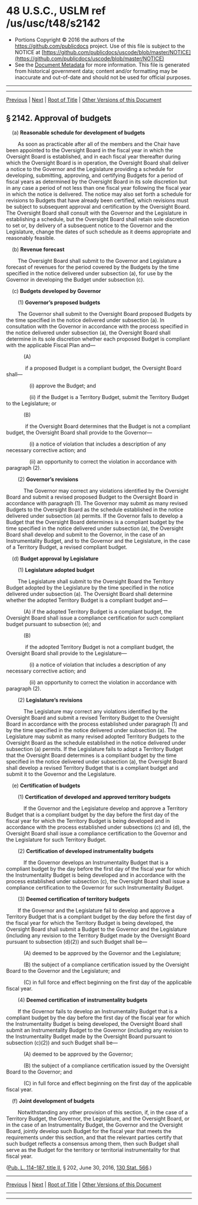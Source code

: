 ---
---

# 48 U.S.C., USLM ref /us/usc/t48/s2142

* Portions Copyright © 2016 the authors of the https://github.com/publicdocs project.
  Use of this file is subject to the NOTICE at [https://github.com/publicdocs/uscode/blob/master/NOTICE](https://github.com/publicdocs/uscode/blob/master/NOTICE)
* See the [Document Metadata](././../../../../..//README.md) for more information.
  This file is generated from historical government data; content and/or formatting may be inaccurate and out-of-date and should not be used for official purposes.

----------
----------

[Previous](./../../../../..//us/usc/t48/ch20/schII/m__us_usc_t48_s2141.md) | [Next](./../../../../..//us/usc/t48/ch20/schII/m__us_usc_t48_s2143.md) | [Root of Title](./../../../../../) | [Other Versions of this Document](https://publicdocs.github.io/go/links?ns=uslm&ref=%2Fus%2Fusc%2Ft48%2Fs2142)

## § 2142. Approval of budgets

    (a) __Reasonable schedule for development of budgets__ 

        As soon as practicable after all of the members and the Chair have been appointed to the Oversight Board in the fiscal year in which the Oversight Board is established, and in each fiscal year thereafter during which the Oversight Board is in operation, the Oversight Board shall deliver a notice to the Governor and the Legislature providing a schedule for developing, submitting, approving, and certifying Budgets for a period of fiscal years as determined by the Oversight Board in its sole discretion but in any case a period of not less than one fiscal year following the fiscal year in which the notice is delivered. The notice may also set forth a schedule for revisions to Budgets that have already been certified, which revisions must be subject to subsequent approval and certification by the Oversight Board. The Oversight Board shall consult with the Governor and the Legislature in establishing a schedule, but the Oversight Board shall retain sole discretion to set or, by delivery of a subsequent notice to the Governor and the Legislature, change the dates of such schedule as it deems appropriate and reasonably feasible.

    (b) __Revenue forecast__ 

        The Oversight Board shall submit to the Governor and Legislature a forecast of revenues for the period covered by the Budgets by the time specified in the notice delivered under subsection (a), for use by the Governor in developing the Budget under subsection (c).

    (c) __Budgets developed by Governor__ 

        (1) __Governor’s proposed budgets__ 

        The Governor shall submit to the Oversight Board proposed Budgets by the time specified in the notice delivered under subsection (a). In consultation with the Governor in accordance with the process specified in the notice delivered under subsection (a), the Oversight Board shall determine in its sole discretion whether each proposed Budget is compliant with the applicable Fiscal Plan and—

            (A)

             if a proposed Budget is a compliant budget, the Oversight Board shall—

                (i) approve the Budget; and

                (ii) if the Budget is a Territory Budget, submit the Territory Budget to the Legislature; or

            (B)

             if the Oversight Board determines that the Budget is not a compliant budget, the Oversight Board shall provide to the Governor—

                (i) a notice of violation that includes a description of any necessary corrective action; and

                (ii) an opportunity to correct the violation in accordance with paragraph (2).

        (2) __Governor’s revisions__ 

            The Governor may correct any violations identified by the Oversight Board and submit a revised proposed Budget to the Oversight Board in accordance with paragraph (1). The Governor may submit as many revised Budgets to the Oversight Board as the schedule established in the notice delivered under subsection (a) permits. If the Governor fails to develop a Budget that the Oversight Board determines is a compliant budget by the time specified in the notice delivered under subsection (a), the Oversight Board shall develop and submit to the Governor, in the case of an Instrumentality Budget, and to the Governor and the Legislature, in the case of a Territory Budget, a revised compliant budget.

    (d) __Budget approval by Legislature__ 

        (1) __Legislature adopted budget__ 

        The Legislature shall submit to the Oversight Board the Territory Budget adopted by the Legislature by the time specified in the notice delivered under subsection (a). The Oversight Board shall determine whether the adopted Territory Budget is a compliant budget and—

            (A) if the adopted Territory Budget is a compliant budget, the Oversight Board shall issue a compliance certification for such compliant budget pursuant to subsection (e); and

            (B)

             if the adopted Territory Budget is not a compliant budget, the Oversight Board shall provide to the Legislature—

                (i) a notice of violation that includes a description of any necessary corrective action; and

                (ii) an opportunity to correct the violation in accordance with paragraph (2).

        (2) __Legislature’s revisions__ 

            The Legislature may correct any violations identified by the Oversight Board and submit a revised Territory Budget to the Oversight Board in accordance with the process established under paragraph (1) and by the time specified in the notice delivered under subsection (a). The Legislature may submit as many revised adopted Territory Budgets to the Oversight Board as the schedule established in the notice delivered under subsection (a) permits. If the Legislature fails to adopt a Territory Budget that the Oversight Board determines is a compliant budget by the time specified in the notice delivered under subsection (a), the Oversight Board shall develop a revised Territory Budget that is a compliant budget and submit it to the Governor and the Legislature.

    (e) __Certification of budgets__ 

        (1) __Certification of developed and approved territory budgets__ 

            If the Governor and the Legislature develop and approve a Territory Budget that is a compliant budget by the day before the first day of the fiscal year for which the Territory Budget is being developed and in accordance with the process established under subsections (c) and (d), the Oversight Board shall issue a compliance certification to the Governor and the Legislature for such Territory Budget.

        (2) __Certification of developed instrumentality budgets__ 

            If the Governor develops an Instrumentality Budget that is a compliant budget by the day before the first day of the fiscal year for which the Instrumentality Budget is being developed and in accordance with the process established under subsection (c), the Oversight Board shall issue a compliance certification to the Governor for such Instrumentality Budget.

        (3) __Deemed certification of territory budgets__ 

        If the Governor and the Legislature fail to develop and approve a Territory Budget that is a compliant budget by the day before the first day of the fiscal year for which the Territory Budget is being developed, the Oversight Board shall submit a Budget to the Governor and the Legislature (including any revision to the Territory Budget made by the Oversight Board pursuant to subsection (d)(2)) and such Budget shall be—

            (A) deemed to be approved by the Governor and the Legislature;

            (B) the subject of a compliance certification issued by the Oversight Board to the Governor and the Legislature; and

            (C) in full force and effect beginning on the first day of the applicable fiscal year.

        (4) __Deemed certification of instrumentality budgets__ 

        If the Governor fails to develop an Instrumentality Budget that is a compliant budget by the day before the first day of the fiscal year for which the Instrumentality Budget is being developed, the Oversight Board shall submit an Instrumentality Budget to the Governor (including any revision to the Instrumentality Budget made by the Oversight Board pursuant to subsection (c)(2)) and such Budget shall be—

            (A) deemed to be approved by the Governor;

            (B) the subject of a compliance certification issued by the Oversight Board to the Governor; and

            (C) in full force and effect beginning on the first day of the applicable fiscal year.

    (f) __Joint development of budgets__ 

        Notwithstanding any other provision of this section, if, in the case of a Territory Budget, the Governor, the Legislature, and the Oversight Board, or in the case of an Instrumentality Budget, the Governor and the Oversight Board, jointly develop such Budget for the fiscal year that meets the requirements under this section, and that the relevant parties certify that such budget reflects a consensus among them, then such Budget shall serve as the Budget for the territory or territorial instrumentality for that fiscal year.

([Pub. L. 114–187, title II][/us/pl/114/187/tII], § 202, June 30, 2016, [130 Stat. 566][/us/stat/130/566].)

----------

[Previous](./../../../../..//us/usc/t48/ch20/schII/m__us_usc_t48_s2141.md) | [Next](./../../../../..//us/usc/t48/ch20/schII/m__us_usc_t48_s2143.md) | [Root of Title](./../../../../../) | [Other Versions of this Document](https://publicdocs.github.io/go/links?ns=uslm&ref=%2Fus%2Fusc%2Ft48%2Fs2142)

----------
----------

[/us/pl/114/187/tII]: https://publicdocs.github.io/go/links?ns=uslm&ref=%2Fus%2Fpl%2F114%2F187%2FtII
[/us/stat/130/566]: https://publicdocs.github.io/go/links?ns=uslm&ref=%2Fus%2Fstat%2F130%2F566


